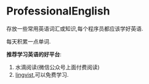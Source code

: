 # ProfessionalEnglish

存放一些常用英语词汇或知识,每个程序员都应该学好英语.

每天积累一点单词.

**推荐学习英语的好平台**:

1. 水滴阅读(微信公众号上面付费阅读)
2. [lingvist](https://www.lingvist.com.hk/),可以免费学习.
